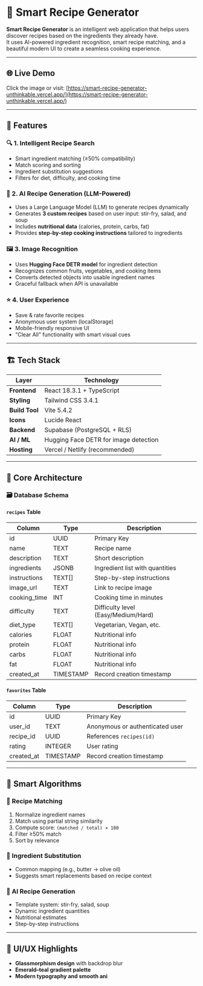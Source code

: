 # 🍳 Smart Recipe Generator

**Smart Recipe Generator** is an intelligent web application that helps users discover recipes based on the ingredients they already have.  
It uses AI-powered ingredient recognition, smart recipe matching, and a beautiful modern UI to create a seamless cooking experience.

---

## 🌐 Live Demo

Click the image or visit: [https://smart-recipe-generator-unthinkable.vercel.app/](https://smart-recipe-generator-unthinkable.vercel.app/)

---

## 🚀 Features

### 🔍 1. Intelligent Recipe Search
- Smart ingredient matching (≥50% compatibility)
- Match scoring and sorting
- Ingredient substitution suggestions
- Filters for diet, difficulty, and cooking time

### 🤖 2. AI Recipe Generation (LLM-Powered)
- Uses a Large Language Model (LLM) to generate recipes dynamically
- Generates **3 custom recipes** based on user input: stir-fry, salad, and soup
- Includes **nutritional data** (calories, protein, carbs, fat)
- Provides **step-by-step cooking instructions** tailored to ingredients

### 🖼️ 3. Image Recognition
- Uses **Hugging Face DETR model** for ingredient detection
- Recognizes common fruits, vegetables, and cooking items
- Converts detected objects into usable ingredient names
- Graceful fallback when API is unavailable

### ⭐ 4. User Experience
- Save & rate favorite recipes
- Anonymous user system (localStorage)
- Mobile-friendly responsive UI
- “Clear All” functionality with smart visual cues

---

## 🏗️ Tech Stack

| Layer          | Technology                            |
| -------------- | ------------------------------------- |
| **Frontend**   | React 18.3.1 + TypeScript             |
| **Styling**    | Tailwind CSS 3.4.1                    |
| **Build Tool** | Vite 5.4.2                            |
| **Icons**      | Lucide React                          |
| **Backend**    | Supabase (PostgreSQL + RLS)           |
| **AI / ML**    | Hugging Face DETR for image detection |
| **Hosting**    | Vercel / Netlify (recommended)        |

---

## 🧠 Core Architecture

### 🗃️ Database Schema

#### `recipes` Table

| Column         | Type          | Description                          |
| -------------- | ------------- | ------------------------------------ |
| id             | UUID          | Primary Key                           |
| name           | TEXT          | Recipe name                           |
| description    | TEXT          | Short description                     |
| ingredients    | JSONB         | Ingredient list with quantities       |
| instructions   | TEXT[]        | Step-by-step instructions             |
| image_url      | TEXT          | Link to recipe image                  |
| cooking_time   | INT           | Cooking time in minutes               |
| difficulty     | TEXT          | Difficulty level (Easy/Medium/Hard)  |
| diet_type      | TEXT[]        | Vegetarian, Vegan, etc.               |
| calories       | FLOAT         | Nutritional info                       |
| protein        | FLOAT         | Nutritional info                       |
| carbs          | FLOAT         | Nutritional info                       |
| fat            | FLOAT         | Nutritional info                       |
| created_at     | TIMESTAMP     | Record creation timestamp             |

#### `favorites` Table

| Column      | Type      | Description                         |
| ----------- | -------- | ----------------------------------- |
| id          | UUID      | Primary Key                          |
| user_id     | TEXT      | Anonymous or authenticated user      |
| recipe_id   | UUID      | References `recipes(id)`             |
| rating      | INTEGER   | User rating                          |
| created_at  | TIMESTAMP | Record creation timestamp            |

---

## 🧩 Smart Algorithms

### 🥘 Recipe Matching
1. Normalize ingredient names
2. Match using partial string similarity
3. Compute score: `(matched / total) × 100`
4. Filter ≥50% match
5. Sort by relevance

### 🧂 Ingredient Substitution
- Common mapping (e.g., butter → olive oil)
- Suggests smart replacements based on recipe context

### 🤖 AI Recipe Generation
- Template system: stir-fry, salad, soup
- Dynamic ingredient quantities
- Nutritional estimates
- Step-by-step instructions

---

## 🎨 UI/UX Highlights
- **Glassmorphism design** with backdrop blur
- **Emerald–teal gradient palette**
- **Modern typography and smooth ani**

